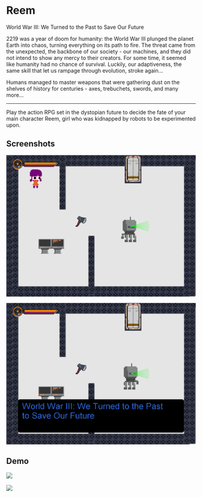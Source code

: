 # Reem
World War III: We Turned to the Past to Save Our Future

2219 was a year of doom for humanity: the World War III plunged the planet Earth into chaos, turning everything on its path to fire. The threat came from the unexpected, the backbone of our society - our machines, and they did not intend to show any mercy to their creators. For some time, it seemed like humanity had no chance of survival. Luckily, our adaptiveness, the same skill that let us rampage through evolution, stroke again…


Humans managed to master weapons that were gathering dust on the shelves of history for centuries - axes, trebuchets, swords, and many more…

---

Play the action RPG set in the dystopian future to decide the fate of your main character Reem, girl who was kidnapped by robots to be experimented upon.

## Screenshots

![](docs/static/screenshot1.png)

![](docs/static/screenshot2.png)

## Demo
![](docs/static/demo1.gif)

![](docs/static/demo1.gif)